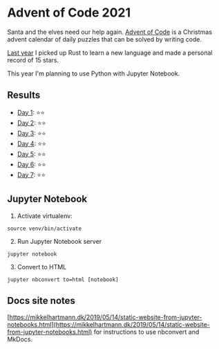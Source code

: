 # Advent of Code 2021

Santa and the elves need our help again. [Advent of Code](https://adventofcode.com/) is a Christmas advent calendar of daily puzzles that can be solved by writing code.

[Last year](https://github.com/Hamatti/adventofcode-2020) I picked up Rust to learn a new language and made a personal record of 15 stars.

This year I'm planning to use Python with Jupyter Notebook.

## Results

- [Day 1](/src/day_1.ipynb): ⭐️⭐️
- [Day 2](/src/day_2.ipynb): ⭐️⭐️
- [Day 3](/src/day_3.ipynb): ⭐️⭐️
- [Day 4](/src/day_4.ipynb): ⭐️⭐️
- [Day 5](/src/day_5.ipynb): ⭐️⭐️
- [Day 6](/src/day_6.ipynb): ⭐️⭐️
- [Day 7](/src/day_7.ipynb): ⭐️⭐️

## Jupyter Notebook

1. Activate virtualenv:

```
source venv/bin/activate
```

2. Run Jupyter Notebook server

```
jupyter notebook
```

3. Convert to HTML

```
jupyter nbconvert to=html [notebook]
```

## Docs site notes

[https://mikkelhartmann.dk/2019/05/14/static-website-from-jupyter-notebooks.html](https://mikkelhartmann.dk/2019/05/14/static-website-from-jupyter-notebooks.html) for instructions to use nbconvert and MkDocs.
